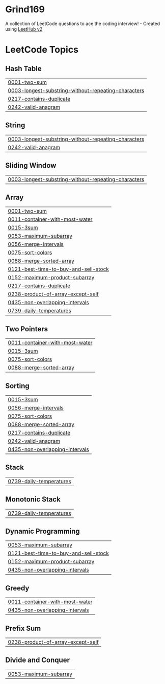 # Grind169
A collection of LeetCode questions to ace the coding interview! - Created using [LeetHub v2](https://github.com/arunbhardwaj/LeetHub-2.0)

<!---LeetCode Topics Start-->
# LeetCode Topics
## Hash Table
|  |
| ------- |
| [0001-two-sum](https://github.com/rubyfish/Grind169/tree/master/0001-two-sum) |
| [0003-longest-substring-without-repeating-characters](https://github.com/rubyfish/Grind169/tree/master/0003-longest-substring-without-repeating-characters) |
| [0217-contains-duplicate](https://github.com/rubyfish/Grind169/tree/master/0217-contains-duplicate) |
| [0242-valid-anagram](https://github.com/rubyfish/Grind169/tree/master/0242-valid-anagram) |
## String
|  |
| ------- |
| [0003-longest-substring-without-repeating-characters](https://github.com/rubyfish/Grind169/tree/master/0003-longest-substring-without-repeating-characters) |
| [0242-valid-anagram](https://github.com/rubyfish/Grind169/tree/master/0242-valid-anagram) |
## Sliding Window
|  |
| ------- |
| [0003-longest-substring-without-repeating-characters](https://github.com/rubyfish/Grind169/tree/master/0003-longest-substring-without-repeating-characters) |
## Array
|  |
| ------- |
| [0001-two-sum](https://github.com/rubyfish/Grind169/tree/master/0001-two-sum) |
| [0011-container-with-most-water](https://github.com/rubyfish/Grind169/tree/master/0011-container-with-most-water) |
| [0015-3sum](https://github.com/rubyfish/Grind169/tree/master/0015-3sum) |
| [0053-maximum-subarray](https://github.com/rubyfish/Grind169/tree/master/0053-maximum-subarray) |
| [0056-merge-intervals](https://github.com/rubyfish/Grind169/tree/master/0056-merge-intervals) |
| [0075-sort-colors](https://github.com/rubyfish/Grind169/tree/master/0075-sort-colors) |
| [0088-merge-sorted-array](https://github.com/rubyfish/Grind169/tree/master/0088-merge-sorted-array) |
| [0121-best-time-to-buy-and-sell-stock](https://github.com/rubyfish/Grind169/tree/master/0121-best-time-to-buy-and-sell-stock) |
| [0152-maximum-product-subarray](https://github.com/rubyfish/Grind169/tree/master/0152-maximum-product-subarray) |
| [0217-contains-duplicate](https://github.com/rubyfish/Grind169/tree/master/0217-contains-duplicate) |
| [0238-product-of-array-except-self](https://github.com/rubyfish/Grind169/tree/master/0238-product-of-array-except-self) |
| [0435-non-overlapping-intervals](https://github.com/rubyfish/Grind169/tree/master/0435-non-overlapping-intervals) |
| [0739-daily-temperatures](https://github.com/rubyfish/Grind169/tree/master/0739-daily-temperatures) |
## Two Pointers
|  |
| ------- |
| [0011-container-with-most-water](https://github.com/rubyfish/Grind169/tree/master/0011-container-with-most-water) |
| [0015-3sum](https://github.com/rubyfish/Grind169/tree/master/0015-3sum) |
| [0075-sort-colors](https://github.com/rubyfish/Grind169/tree/master/0075-sort-colors) |
| [0088-merge-sorted-array](https://github.com/rubyfish/Grind169/tree/master/0088-merge-sorted-array) |
## Sorting
|  |
| ------- |
| [0015-3sum](https://github.com/rubyfish/Grind169/tree/master/0015-3sum) |
| [0056-merge-intervals](https://github.com/rubyfish/Grind169/tree/master/0056-merge-intervals) |
| [0075-sort-colors](https://github.com/rubyfish/Grind169/tree/master/0075-sort-colors) |
| [0088-merge-sorted-array](https://github.com/rubyfish/Grind169/tree/master/0088-merge-sorted-array) |
| [0217-contains-duplicate](https://github.com/rubyfish/Grind169/tree/master/0217-contains-duplicate) |
| [0242-valid-anagram](https://github.com/rubyfish/Grind169/tree/master/0242-valid-anagram) |
| [0435-non-overlapping-intervals](https://github.com/rubyfish/Grind169/tree/master/0435-non-overlapping-intervals) |
## Stack
|  |
| ------- |
| [0739-daily-temperatures](https://github.com/rubyfish/Grind169/tree/master/0739-daily-temperatures) |
## Monotonic Stack
|  |
| ------- |
| [0739-daily-temperatures](https://github.com/rubyfish/Grind169/tree/master/0739-daily-temperatures) |
## Dynamic Programming
|  |
| ------- |
| [0053-maximum-subarray](https://github.com/rubyfish/Grind169/tree/master/0053-maximum-subarray) |
| [0121-best-time-to-buy-and-sell-stock](https://github.com/rubyfish/Grind169/tree/master/0121-best-time-to-buy-and-sell-stock) |
| [0152-maximum-product-subarray](https://github.com/rubyfish/Grind169/tree/master/0152-maximum-product-subarray) |
| [0435-non-overlapping-intervals](https://github.com/rubyfish/Grind169/tree/master/0435-non-overlapping-intervals) |
## Greedy
|  |
| ------- |
| [0011-container-with-most-water](https://github.com/rubyfish/Grind169/tree/master/0011-container-with-most-water) |
| [0435-non-overlapping-intervals](https://github.com/rubyfish/Grind169/tree/master/0435-non-overlapping-intervals) |
## Prefix Sum
|  |
| ------- |
| [0238-product-of-array-except-self](https://github.com/rubyfish/Grind169/tree/master/0238-product-of-array-except-self) |
## Divide and Conquer
|  |
| ------- |
| [0053-maximum-subarray](https://github.com/rubyfish/Grind169/tree/master/0053-maximum-subarray) |
<!---LeetCode Topics End-->